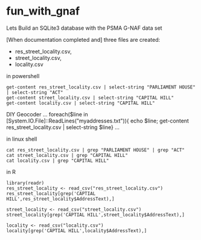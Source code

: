 # fun_with_gnaf
Lets Build an SQLite3 database with the PSMA G-NAF data set

[When documentation completed and] three files are created:
- res_street_locality.csv,
- street_locality.csv,
- locality.csv

in powershell

```
get-content res_street_locality.csv | select-string "PARLIAMENT HOUSE" | select-string "ACT"
get-content street_locality.csv | select-string "CAPITAL HILL"
get-content locality.csv | select-string "CAPITAL HILL"

```

DIY Geocoder
...
 foreach($line in [System.IO.File]::ReadLines("myaddresses.txt")){ echo $line; get-content res_street_locality.csv | select-string $line}
 ...

in linux shell

```
cat res_street_locality.csv | grep "PARLIAMENT HOUSE" | grep "ACT"
cat street_locality.csv | grep "CAPITAL HILL" 
cat locality.csv | grep "CAPITAL HILL"
```
in R

```
library(readr)
res_street_locality <- read_csv("res_street_locality.csv")
res_street_locality[grep('CAPTIAL HILL',res_street_locality$AddressText),]

street_locality <- read_csv("street_locality.csv")
street_locality[grep('CAPTIAL HILL',street_locality$AddressText),]

locality <- read_csv("locality.csv")
locality[grep('CAPTIAL HILL',locality$AddressText),]
```

